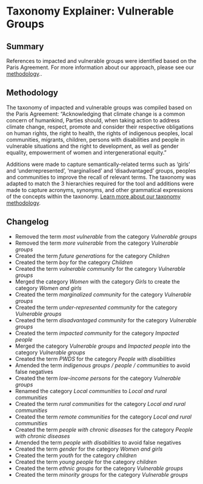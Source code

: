 # Taxonomy Explainer: Vulnerable Groups

## Summary

References to impacted and vulnerable groups were identified based on the Paris Agreement. For more information about our approach, please see our [methodology](../README.md)..

## Methodology

The taxonomy of impacted and vulnerable groups was compiled based on the Paris Agreement: “Acknowledging that climate change is a common concern of humankind, Parties should, when taking action to address climate change, respect, promote and consider their respective obligations on human rights, the right to health, the rights of indigenous peoples, local communities, migrants, children, persons with disabilities and people in vulnerable situations and the right to development, as well as gender equality, empowerment of women and intergenerational equity.”

Additions were made to capture semantically-related terms such as ‘girls’ and ‘underrepresented’, ‘marginalised’ and ‘disadvantaged’ groups, peoples and communities to improve the recall of relevant terms. The taxonomy was adapted to match the 3 hierarchies required for the tool and additions were made to capture acronyms, synonyms, and other grammatical expressions of the concepts within the taxonomy. [Learn more about our taxonomy methodology](../README.md).

## Changelog

- Removed the term *most vulnerable* from the category *Vulnerable groups*
- Removed the term *more vulnerable* from the category *Vulnerable groups*
- Created the term *future generations* for the category *Children*
- Created the term *boy* for the category *Children*
- Created the term *vulnerable community* for the category *Vulnerable groups*
- Merged the category *Women* with the category *Girls* to create the category *Women and girls*
- Created the term *marginalized community* for the category *Vulnerable groups*
- Created the term *under-represented community* for the category *Vulnerable groups*
- Created the term *disadvantaged community* for the category *Vulnerable groups*
- Created the term *impacted community* for the category *Impacted people*
- Merged the category *Vulnerable groups* and *Impacted people* into the category *Vulnerable groups*
- Created the term *PWDS* for the category *People with disabilities*
- Amended the term *indigenous groups / people / communities* to avoid false negatives
- Created the term *low-income persons* for the category *Vulnerable groups*
- Renamed the category *Local communities* to *Local and rural communities*
- Created the term *rural communities* for the category *Local and rural communities*
- Created the term *remote communities* for the category *Local and rural communities*
- Created the term *people with chronic diseases* for the category *People with chronic diseases*
- Amended the term *people with disabilities* to avoid false negatives
- Created the term *gender* for the category *Women and girls*
- Created the term *youth* for the category *children*
- Created the term *young people* for the category *children*
- Created the term *ethnic groups* for the category *Vulnerable groups*
- Created the term *minority groups* for the category *Vulnerable groups*